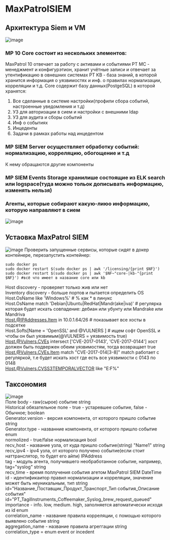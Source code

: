 # MaxPatrolSIEM
## Архитектура Siem и VM
![image](https://github.com/user-attachments/assets/dbec4793-6ffe-4191-bb4f-a76d859b0fd6)
### MP 10 Core состоит из нескольких элементов:
MaxPatrol 10 отвечает за работу с активами и событиями
PT MC - менеджмент и конфигурэтион, хранит учётные записи и отвечает за утентификацию в овнешних системах
PT KB - база знаний, в которой хранится информация о уязвимостях и инф. о правилах нормализации, корреляции и т.д.
Core содержит базу данных(PostgeSQL) в которой хранятся:
1. Все сделанные в системе настройки(профили сбора событий, настроенные уведомления и т.д)
2. УЗ для авторизации в сием и настройки с внешними ldap
3. УЗ для аудита и сборы событий
4. Инф о событиях
5. Инцеденты
6. Задачи в рамках работы над инцедентом
### MP SIEM Server осуществляет обработку событий: нормализацию, корреляцию, обогощение и т.д
К нему обращаются другие компоненты
### MP SIEM Events Storage хранилише состоящие из ELK search или logspace(туда можно тольок дописывать информацию, изменять нельзя)
### Агенты, которые собирают какую-лиюо информацию, которую направляют в сием
![image](https://github.com/user-attachments/assets/40b1c468-c078-4712-b91b-08740430499e)
## Устаовка MaxPatrol SIEM
![image](https://github.com/user-attachments/assets/abe889c2-772a-42f3-bc59-2f3add805f2d)
Проверить запущенные сервисы, которые сидят в докер контейнере, перезапустить контейнер:
```
sudo docker ps
sudo docker restart $(sudo docker ps | awk '/licensing/{print $NF}') 
sudo docker restart $(sudo docker ps | awk '$NF~"core-|kb-"{print $NF}') #всё что имеет в название core или kb
```

Host discovery - проверяет только жив или нет  
Inventory discovery - больше портов и пытается определить OS  
Host.OsName like 'WIndows%' # % как * в линукc  
Host.OsName match 'Debian|Ubuntu|RedHat|Mandr(ake|iva)' # регулярка которая будет искать совпадение: дебиан или убунту или Mandrake или Mandriva  
Host.@IPAddresses.Item in 10.0.1.64/26 # показывает все хосты в подсеткe  
Host.Softs[Name = 'OpenSSL' and @VULNERS ] # ищем софт OpenSSL и чтобы он был уязвимым(@VULNERS = уязвимость true)  
Host.@Vulners.CVEs intersect ['CVE-2017-0143', 'CVE-2017-0144'] хост должен быть подвержен обеим уязвимостям, тогда возвращает true  
Host.@Vulners.CVEs.Item match "CVE-2017-014[3-8]" match работает с регуляркой, т.е будет искать хост где есть все уязвимости с 0143 по 0148  
Host.@Vulners.CVSS3TEMPORALVECTOR like "E:F%"  
## Таксономия  
![image](https://github.com/user-attachments/assets/d3d62efe-ea22-4ebc-8aa8-008607378dd3)  
Поле body - raw(сырое) событие string  
Historical обязательное поле - true - устаревшее событие, false - Обычное; boolean  
Generator.version - версия компонента, от которого пришло событие string  
Generator.type - названние компонента, от которого пришло событие enum  
normolized - true/false нормализация bool  
recv_host - название узла, от куда пришло событие(string) "Name1" string  
recv_ipv4 - ipv4 узла, от которого получено событие(если стоит наттранслятор, то будет его айпи) IPAddress  
tag - модуль агента, получившего необработанное событие, например, tag="syslog" string  
recv_time - время поллучения события агетом MaxPatrol SIEM DateTime  
id - идентификаитор правил нормализации и корреляции, значение может быть неуникальным, тип string 
id="Название_Поставщик_Продукт_Транспорт_Тип события_Описание события"
id="PT_Tagillnstruments_Coffeemaker_Syslog_brew_request_queued"  
importance - info. low, medium. high, заполняется автоматически исходя из id enum  
correlation_name - название правила корреляции, с помощью которого выявлено событие string  
aggregation_name - название правила агреггации string  
correlation_type = enum event or incedent  







